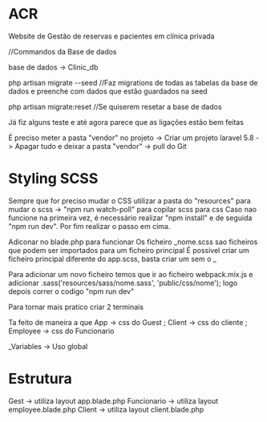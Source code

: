 # ACR

Website de Gestão de reservas e pacientes em clínica privada

//Commandos da Base de dados

base de dados -> Clinic_db

php artisan migrate --seed //Faz migrations de todas as tabelas da base de dados e preenche com dados que estão guardados na seed

php artisan migrate:reset //Se quiserem resetar a base de dados

Já fiz alguns teste e até agora parece que as ligações estão bem feitas

É preciso meter a pasta "vendor" no projeto -> Criar um projeto laravel 5.8 -> Apagar tudo e deixar a pasta "vendor" -> pull do Git

# Styling SCSS

<!-- STYLING SCSS -->

Sempre que for preciso mudar o CSS utilizar a pasta do "resources" para mudar o scss -> "npm run watch-poll" para copilar scss para css
Caso nao funcione na primeira vez, é necessário realizar "npm install" e de seguida "npm run dev". Por fim realizar o passo em cima.

Adiconar no blade.php <!-- <link href="{{ mix('/css/app.css') }}" rel="stylesheet"> --> para funcionar
Os ficheiro _nome.scss sao ficheiros que podem ser importados para um ficheiro principal
É possivel criar um ficheiro principal diferente do app.scss, basta criar um sem o _

Para adicionar um novo ficheiro temos que ir ao ficheiro webpack.mix.js e adicionar .sass('resources/sass/nome.sass', 'public/css/nome'); logo depois correr o codigo "npm run dev"

Para tornar mais pratico criar 2 terminais

Ta feito de maneira a que App -> css do Guest ; Client -> css do cliente ; Employee -> css do Funcionario

\_Variables -> Uso global

# Estrutura

Gest -> utiliza layout app.blade.php
Funcionario -> utiliza layout employee.blade.php
Client -> utiliza layout client.blade.php
